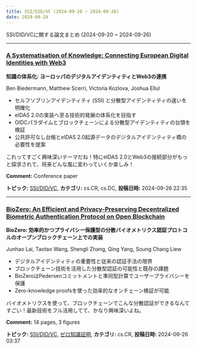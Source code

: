 ```yaml
---
title: SSI/DID/VC (2024-09-20 ~ 2024-09-26)
date: 2024-09-20
---
```


SSI/DID/VCに関する論文まとめ (2024-09-20 ~ 2024-09-26)


- - -

### [A Systematisation of Knowledge: Connecting European Digital Identities with Web3](http://arxiv.org/abs/2409.19032)

**知識の体系化: ヨーロッパのデジタルアイデンティティとWeb3の連携**

Ben Biedermann, Matthew Scerri, Victoria Kozlova, Joshua Ellul

- セルフソブリンアイデンティティ (SSI) と分散型アイデンティティの違いを明確化
- eIDAS 2.0の実装へ至る技術的発展の体系化を目指す
- OIDCパラダイムとブロックチェーンによる分散型アイデンティティの台頭を検証
- 公共許可なし台帳とeIDAS 2.0起源データのデジタルアイデンティティ橋の必要性を提案

これってすごく興味深いテーマだね！特にeIDAS 2.0とWeb3の接続部分がもっと探求されて、将来どんな風に変わっていくか楽しみ！

**Comment:** Conference paper

**トピック:** [SSI/DID/VC](../../ssi), **カテゴリ:** cs.CR, cs.DC, **投稿日時:** 2024-09-26 22:35


- - -

### [BioZero: An Efficient and Privacy-Preserving Decentralized Biometric Authentication Protocol on Open Blockchain](http://arxiv.org/abs/2409.17509)

**BioZero: 効率的かつプライバシー保護型の分散バイオメトリクス認証プロトコルのオープンブロックチェーン上での実装**

Junhao Lai, Taotao Wang, Shengli Zhang, Qing Yang, Soung Chang Liew

- デジタルアイデンティティの重要性と従来の認証手法の限界
- ブロックチェーン技術を活用した分散型認証の可能性と既存の課題
- BioZeroはPedersenコミットメントと準同型計算でユーザープライバシーを保護
- Zero-knowledge proofsを使った効率的なオンチェーン検証が可能

バイオメトリクスを使って、ブロックチェーンでこんな分散認証ができるなんてすごい！最新技術をフル活用してて、かなり興味深いよね。

**Comment:** 14 pages, 3 figures

**トピック:** [SSI/DID/VC](../../ssi), [ゼロ知識証明](../../zkp), **カテゴリ:** cs.CR, **投稿日時:** 2024-09-26 03:37
